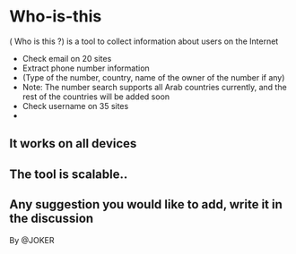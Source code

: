 # Who-is-this
( Who is this ?) is a tool to collect information about users on the Internet
- Check email on 20 sites
- Extract phone number information
- (Type of the number, country, name of the owner of the number if any)
- Note: The number search supports all Arab countries currently, and the rest of the countries will be added soon
- Check username on 35 sites
-
It works on all devices
-
The tool is scalable..
-
Any suggestion you would like to add, write it in the discussion
-
By @JOKER
